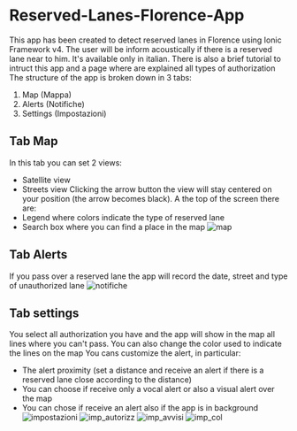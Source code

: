 # Reserved-Lanes-Florence-App
This app has been created to detect reserved lanes in Florence using Ionic Framework v4. The user will be inform acoustically if there is a reserved lane near to him. 
It's available only in italian. There is also a brief tutorial to intruct this app and a page where are explained all types of authorization
The structure of the app is broken down in 3 tabs:
1.  Map (Mappa)
2.  Alerts (Notifiche)
3.  Settings (Impostazioni)

## Tab Map
In this tab you can set 2 views:
* Satellite view
* Streets view
Clicking the arrow button the view will stay centered on your position (the arrow becomes black).
A the top of the screen there are:
* Legend where colors indicate the type of reserved lane
* Search box where you can find a place in the map
![map](https://user-images.githubusercontent.com/1312740/189335798-f97a8e4f-1809-49b6-a344-452d7334ac0d.png)



## Tab Alerts
If you pass over a reserved lane the app will record the date, street and type of unauthorized lane
![notifiche](https://user-images.githubusercontent.com/1312740/189335853-f2f56118-54b4-4335-bedb-dee272539875.png)


## Tab settings
You select all authorization you have and the app will show in the map all lines where you can't pass.
You can also change the color used to indicate the lines on the map
You cans customize the alert, in particular:
* The alert proximity (set a distance and receive an alert if there is a reserved lane close according to the distance)
* You can choose if receive only a vocal alert or also a visual alert over the map
* You can chose if receive an alert also if the app is in background
![impostazioni](https://user-images.githubusercontent.com/1312740/189335929-89c74334-8e18-492b-9f54-66b23c863e37.png)
![imp_autorizz](https://user-images.githubusercontent.com/1312740/189335943-4dae51f6-bbe6-4580-bf7d-fce6f1271353.png)
![imp_avvisi](https://user-images.githubusercontent.com/1312740/189335944-45bca940-3561-44aa-a021-f45481d6aca0.png)
![imp_col](https://user-images.githubusercontent.com/1312740/189335949-4f55f10c-57e6-45f3-9bac-da4f1590fced.png)



